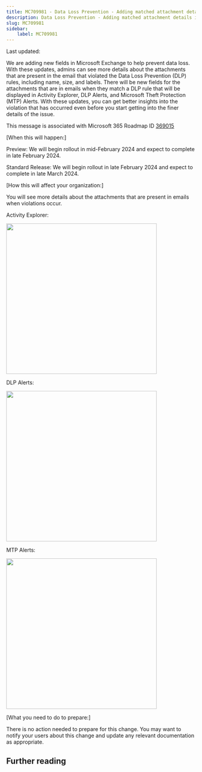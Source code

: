 ```yaml
---
title: MC709981 - Data Loss Prevention - Adding matched attachment details in Activity Explorer for Data Loss Prevention rules in Exchange
description: Data Loss Prevention - Adding matched attachment details in Activity Explorer for Data Loss Prevention rules in Exchange
slug: MC709981
sidebar:
    label: MC709981
---
```



Last updated: 

<p>We are adding new fields in Microsoft Exchange to help prevent data loss. With these updates, admins can see more details about the attachments that are present in the email that violated the Data Loss Prevention (DLP) rules, including name, size, and labels. There will be new fields for the attachments that are in emails&nbsp;when they match a DLP rule that will be displayed in Activity Explorer, DLP Alerts, and Microsoft Theft Protection (MTP) Alerts. With these updates, you can get better insights into the violation that has occurred even before you start getting into the finer details of the issue.</p>
<p>This message is associated with Microsoft 365 Roadmap ID <a href="https://www.microsoft.com/microsoft-365/roadmap?filters=&amp;searchterms=369015" target="_blank">369015</a></p>
<p>[When this will happen:]</p>

<p>Preview: We will begin rollout in mid-February 2024 and expect to complete in late February 2024.&nbsp;<br></p><p>Standard Release: We will begin rollout in late February 2024 and expect to complete in late March 2024.</p>

<p>[How this will affect your organization:]</p>

<p>You will see more details about the attachments that are present in emails when violations occur.</p><p>Activity Explorer:
</p><p><img src="https://img-prod-cms-rt-microsoft-com.akamaized.net/cms/api/am/imageFileData/RW1hbzV?ver=f867" style="width: 400px;"><br></p>
<p>DLP Alerts:</p><p><img src="https://img-prod-cms-rt-microsoft-com.akamaized.net/cms/api/am/imageFileData/RW1h6nV?ver=fb08" style="width: 400px;"><br></p><p>MTP Alerts:</p><p><img src="https://img-prod-cms-rt-microsoft-com.akamaized.net/cms/api/am/imageFileData/RW1h6nY?ver=59f1" style="width: 400px;"><br></p>
<p>[What you need to do to prepare:]</p>
<p>There is no action needed to prepare for this change. You may want to notify your users about this change and update any relevant documentation as appropriate.</p>

## Further reading

